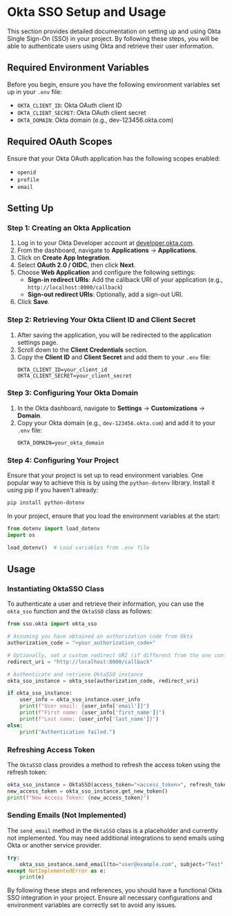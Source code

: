 # Okta SSO Setup and Usage

This section provides detailed documentation on setting up and using Okta Single Sign-On (SSO) in your project. By following these steps, you will be able to authenticate users using Okta and retrieve their user information.

## Required Environment Variables

Before you begin, ensure you have the following environment variables set up in your `.env` file:

- `OKTA_CLIENT_ID`: Okta OAuth client ID
- `OKTA_CLIENT_SECRET`: Okta OAuth client secret
- `OKTA_DOMAIN`: Okta domain (e.g., dev-123456.okta.com)

## Required OAuth Scopes

Ensure that your Okta OAuth application has the following scopes enabled:

- `openid`
- `profile`
- `email`

## Setting Up

### Step 1: Creating an Okta Application

1. Log in to your Okta Developer account at [developer.okta.com](https://developer.okta.com/).
2. From the dashboard, navigate to **Applications** -> **Applications**.
3. Click on **Create App Integration**.
4. Select **OAuth 2.0 / OIDC**, then click **Next**.
5. Choose **Web Application** and configure the following settings:
    - **Sign-in redirect URIs**: Add the callback URI of your application (e.g., `http://localhost:8000/callback`)
    - **Sign-out redirect URIs**: Optionally, add a sign-out URI.
6. Click **Save**.

### Step 2: Retrieving Your Okta Client ID and Client Secret

1. After saving the application, you will be redirected to the application settings page.
2. Scroll down to the **Client Credentials** section.
3. Copy the **Client ID** and **Client Secret** and add them to your `.env` file:
    ```plaintext
    OKTA_CLIENT_ID=your_client_id
    OKTA_CLIENT_SECRET=your_client_secret
    ```

### Step 3: Configuring Your Okta Domain

1. In the Okta dashboard, navigate to **Settings** -> **Customizations** -> **Domain**.
2. Copy your Okta domain (e.g., `dev-123456.okta.com`) and add it to your `.env` file:
    ```plaintext
    OKTA_DOMAIN=your_okta_domain
    ```

### Step 4: Configuring Your Project

Ensure that your project is set up to read environment variables. One popular way to achieve this is by using the `python-dotenv` library. Install it using pip if you haven't already:

```bash
pip install python-dotenv
```

In your project, ensure that you load the environment variables at the start:

```python
from dotenv import load_dotenv
import os

load_dotenv()  # Load variables from .env file
```

## Usage

### Instantiating OktaSSO Class

To authenticate a user and retrieve their information, you can use the `okta_sso` function and the `OktaSSO` class as follows:

```python
from sso.okta import okta_sso

# Assuming you have obtained an authorization code from Okta
authorization_code = "<your_authorization_code>"

# Optionally, set a custom redirect URI (if different from the one configured in Okta)
redirect_uri = "http://localhost:8000/callback"

# Authenticate and retrieve OktaSSO instance
okta_sso_instance = okta_sso(authorization_code, redirect_uri)

if okta_sso_instance:
    user_info = okta_sso_instance.user_info
    print(f"User email: {user_info['email']}")
    print(f"First name: {user_info['first_name']}")
    print(f"Last name: {user_info['last_name']}")
else:
    print("Authentication failed.")
```

### Refreshing Access Token

The `OktaSSO` class provides a method to refresh the access token using the refresh token:

```python
okta_sso_instance = OktaSSO(access_token="<access_token>", refresh_token="<refresh_token>")
new_access_token = okta_sso_instance.get_new_token()
print(f"New Access Token: {new_access_token}")
```

### Sending Emails (Not Implemented)

The `send_email` method in the `OktaSSO` class is a placeholder and currently not implemented. You may need additional integrations to send emails using Okta or another service provider.

```python
try:
    okta_sso_instance.send_email(to="user@example.com", subject="Test", message_text="This is a test.")
except NotImplementedError as e:
    print(e)
```

By following these steps and references, you should have a functional Okta SSO integration in your project. Ensure all necessary configurations and environment variables are correctly set to avoid any issues.